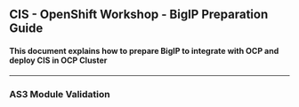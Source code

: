 ## CIS - OpenShift Workshop - BigIP Preparation Guide

#### This document explains how to prepare BigIP to integrate with OCP and deploy CIS in OCP Cluster

---

### AS3 Module Validation

